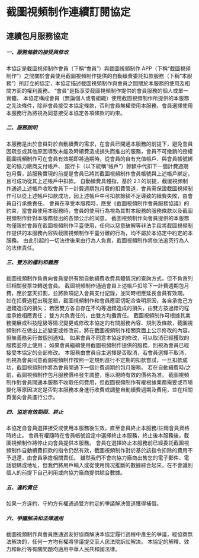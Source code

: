 # 截圖視頻制作連續訂閱協定

## 連續包月服務協定

##### 一、服務條款的接受與修改

本協定是截圖視頻制作會員（下稱“會員”）與截圖視頻制作 APP（下稱“截圖視頻制作”）之間關於會員使用截圖視頻制作提供的自動續費委託扣款服務（下稱“本服務”）所訂立的協定，本協定描述截圖視頻制作與會員之間關於本服務的使用及相關方面的權利義務。 “會員”是指享受截圖視頻制作提供的會員服務的個人或單一實體。 本協定構成會員（無論個人或者組織）使用截圖視頻制作所提供的本服務之先決條件，除非會員接受本協定條款，否則會員無權使用本服務，會員選擇使用本服務行為將視為同意接受本協定各項條款的約束。

##### 二、服務說明

本服務是出於會員對於自動續費的需求，在會員已開通本服務的前提下，避免會員因疏忽或其他原因導致未能及時續費造成損失而推出的服務，會員不可撤銷的授權截圖視頻制作可在會員有效期即將過期時，從會員的自有充值帳戶、與會員帳號綁定的協力廠商支付帳戶、 銀行卡（以下統稱“帳戶”）餘額中代扣下一個計費週期包月費，該服務實現的前提是會員已將其截圖視頻制作會員帳號與上述帳戶綁定，且可成功從其上述帳戶中扣款。
自動續費具體指，基於 2.1 的前提，截圖視頻制作通過上述帳戶收取會員下一計費週期包月費的扣費管道，會員需保證截圖視頻制作可以從上述帳戶扣款成功，因上述帳戶中可扣款餘額不足導致的續費失敗，由會員自行承擔責任。
會員在享受本服務時，應受《截圖視頻制作會員服務協議》的約束，當會員使用本服務時，會員的使用行為視為其對本服務的服務條款以及截圖視頻制作針對本服務發出的各類公示的同意。
截圖視頻制作向會員提供的本服務均僅限於會員在截圖視頻制作平臺使用，任何以惡意破解等非法手段將截圖視頻制作提供的本服務內容與截圖視頻制作平臺分離的行為，均不屬於本協定中約定的本服務。 由此引起的一切法律後果由行為人負責，截圖視頻制作將依法追究行為人的法律責任。

##### 三、雙方的權利和義務

截圖視頻制作負責向會員提供有關自動續費收費具體情況的查詢方式，但不負責列印相關發票並轉送會員。
截圖視頻制作通過會員上述帳戶扣除下一計費週期包月費，應於當天扣劃，並將款項記入會員支付記錄，並同時相應延長會員有效期。
如在扣費過程出現差錯，截圖視頻制作和會員應密切配合查明原因，各自承擔己方過錯造成的損失； 若因雙方各自存在不均等過錯造成的損失，由雙方按過錯的程度承擔相應責任； 雙方共負責任的，由雙方均攤責任。
截圖視頻制作可根據其業務開展或科技陞級等情况變更或修改本協定的有關服務內容、規則及條款，截圖視頻制作在做出上述變更或修改前，將在截圖視頻制作相關頁面上公示修改的內容，但無義務另行做個別通知。 如果會員不同意本協定的修改，可以取消已經獲取的服務並停止使用； 如果會員繼續使用截圖視頻制作提供的服務，則視為會員已經接受本協定的全部修改。
本服務由會員自主選擇是否取消，若會員選擇不取消，則視為會員同意截圖視頻制作按照一定規則進行不定期的扣款嘗試，一旦扣款成功，截圖視頻制作將為會員開通下一個計費週期的包月服務。
若在自動續費時/之前，截圖視頻制作包月服務價格發生調整，應以現時有效的價格為准。
截圖視頻制作對會員開通本服務不收取任何費用，但截圖視頻制作有權根據業務需要或市場變化等原因决定是否對本服務本身進行收費或調整自動續費週期及費用，並在相關頁面向會員進行公示。

##### 四、協定有效期限、終止

本協定自會員選擇接受或使用本服務後生效，直至會員終止本服務/註銷會員資格時終止。
會員有權隨時在會員帳號設定中選擇終止本服務，終止後本服務後，截圖視頻制作將停止向會員提供本服務。
會員在選擇終止本服務前已經委託截圖視頻制作自動續費扣款的指令仍然有效，截圖視頻制作對於基於該指令扣除的費用不予退還，由會員承擔相關責任。
雖然我們不會向協力廠商出售您的電子郵件、電話號碼或地址，但我們將用戶輸入或從使用情况推斷的數據綜合起來，在不會識別個人的前提下自己利用或向協力廠商提供綜合數據。

##### 五、違約責任

如果一方違約，守約方有權通過雙方約定的爭議解决管道獲得補償。

##### 六、爭議解决和法律適用

截圖視頻制作與會員應通過友好協商解决本協定履行過程中產生的爭議，經協商無法解决的，任何一方均有權將爭議提交至人民法院訴訟解决。 本協定的解釋、效力和執行等有關問題均適用中華人民共和國法律。
